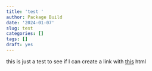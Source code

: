 ```yaml
---
title: 'test '
author: Package Build
date: '2024-01-07'
slug: test
categories: []
tags: []
draft: yes
---
```


this is just a test to see if I can create a link with [this](3-saying.html) html